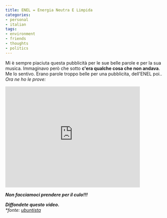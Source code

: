 ```yaml
---
title: ENEL = Energia Neutra E Limpida
categories:
- personal
- italian
tags:
- environment
- friends
- thoughts
- politics
---
```

Mi è sempre piaciuta questa pubblicità per le sue belle parole e per la sua
musica. Immaginavo però che sotto **c'era qualche cosa che non andava**. Me lo
sentivo. Erano parole troppo belle per una pubblicita, dell'ENEL poi..  
_Ora ne ho le prove:_  

<iframe width="420" height="315" src="https://www.youtube.com/embed/NU42OyXclFg" frameborder="0" allowfullscreen></iframe>

_**Non facciamoci prendere per il culo!!!**_

_**Diffondete questo video.**_  
_*fonte: [ubuntista](http://ubuntista.wordpress.com/2007/12/25/auguri-enel/
"http://ubuntista.wordpress.com/2007/12/25/auguri-enel/")_


